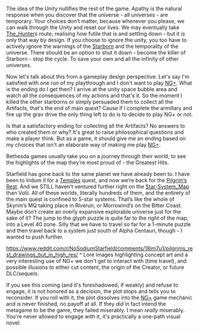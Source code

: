 The idea of the Unity nullifies the rest of the game. Apathy is the natural response when you discover that the universe - all universes - are temporary. Your choices don’t matter, because whenever you please, we can walk through the Unity and reset our lives. We may eventually take [The_Hunter](The_Hunter.md)s route, realising how futile that is and settling down - but it is only that way by design. If you choose to ignore the unity, you too have to actively ignore the warnings of the [Starborn](Starborn.md) and the temporality of the universe. There should be an option to shut it down - become the killer of Starborn - stop the cycle. To save your own and all the infinity of other universes.

Now let's talk about this from a gameplay design perspective. Let's say I'm satisfied with one run of my playthrough and I don't want to play [NG+](../Gameplay_Systems/NG+.md). What is the ending do I get then? I arrive at the unity space bubble area and watch all the consequences of my actions and that's it. So the moment I killed the other starborns or simply persuaded them to collect all the Artifacts, that's the end of main quest? Cause if I complete the armillary and fire up the grav drive the only thing left to do is to decide to play NG+ or not.

Is that a satisfactory ending for collecting all the Artifacts? No answers to who created them or why? It's great to raise philosophical questions and make a player think. But as a game, it should give me an ending based on my choices that isn't an elaborate way of making me play [NG+](../Gameplay_Systems/NG+.md).

Bethesda games usually take you on a journey through their world, to see the highlights of the map they’re most proud of - the Greatest Hits. 

Starfield has gone back to the same planet we have already been to. I have been to Indum II for a [Temples](Temples.md) quest, and now we’re back for the [Pilgrim’s Rest](The_Pilgrim.md). And we STILL haven't ventured further right on the [Star-System_Map](../Gameplay_Systems/Star-System_Map.md) than Volii. 
All of these worlds, literally hundreds of them, and the entirety of the main quest is confined to 5-star systems. That’s like the whole of Skyrim’s MQ taking place in Riverun, or Morrowind’s on the Bitter Coast. Maybe don’t create an overly expansive explorable universe just for the sake of it?
	The jump to the glyph puzzle is quite far to the right of the map, into a Level 40 zone. Silly that we have to travel so far for a 1-minute puzzle and then travel back to a system just south of Alpha Centauri, though - I wanted to push further.

https://www.reddit.com/r/NoSodiumStarfield/comments/18im7u1/pilgrims_rest_drawings_but_in_high_res/
^ Lore images highlighting concept art and a very interesting use of NG+ we don't get to interact with (time travel), and possible illusions to either cut content, the origin of the Creator, or future DLC/sequels.

If you see this coming (and it's foreshadowed, if weakly) and refuse to engage, it is not honored as a decision,  the plot stops and tells you to reconsider. If you roll with it, the plot dissolves into the [NG+](../Gameplay_Systems/NG+.md) game mechanic and is never finished, no payoff at all. 
	If they *did* in fact intend the metagame to be the game, they failed miserably. I mean *really* miserably. You're never allowed to engage with it, it's practically a one-path visual novel. 
